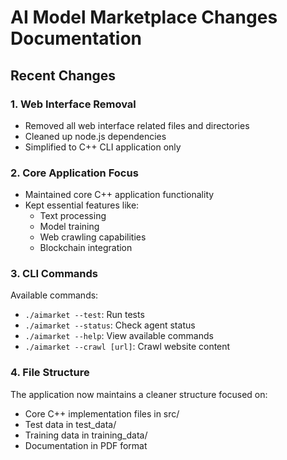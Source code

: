 
# AI Model Marketplace Changes Documentation

## Recent Changes

### 1. Web Interface Removal
- Removed all web interface related files and directories
- Cleaned up node.js dependencies
- Simplified to C++ CLI application only

### 2. Core Application Focus
- Maintained core C++ application functionality
- Kept essential features like:
  - Text processing
  - Model training
  - Web crawling capabilities
  - Blockchain integration

### 3. CLI Commands
Available commands:
- `./aimarket --test`: Run tests
- `./aimarket --status`: Check agent status
- `./aimarket --help`: View available commands
- `./aimarket --crawl [url]`: Crawl website content

### 4. File Structure
The application now maintains a cleaner structure focused on:
- Core C++ implementation files in src/
- Test data in test_data/
- Training data in training_data/
- Documentation in PDF format
